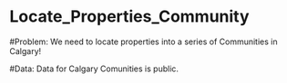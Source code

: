 # Locate_Properties_Community

#Problem: We need to locate properties into a series of Communities in Calgary!

#Data: Data for Calgary Comunities is public.
